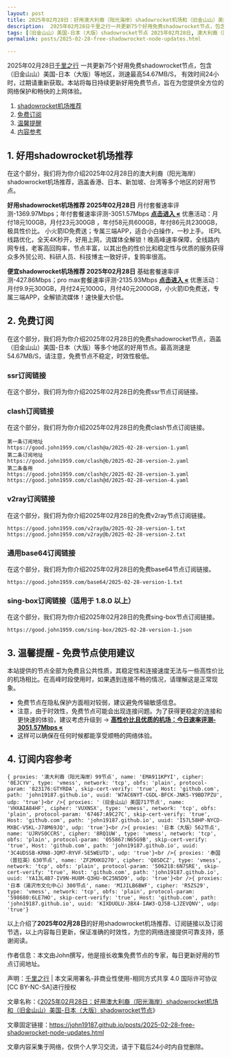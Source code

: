 ```yaml
---
layout: post
title: 2025年02月28日：好用澳大利裔（阳光海岸）shadowrocket机场和（旧金山山）美国-日本（大版）shadowrocket节点
description:  2025年02月28日千里之行一共更新75个好用免费shadowrocket节点，包含（旧金山山）美国-日本（大版）等地区，测速最高54.67MB/S， 有效时间24小时，过期请重新获取。本站将每日持续更新好用免费节点，旨在为您提供全方位的网络保护和畅快的上网体验
tags: [（旧金山山）美国-日本（大版）shadowrocket节点 2025年02月28日, 澳大利裔（阳光海岸）好用shadowrocket机场推荐 2025年02月28日]
permalink: posts/2025-02-28-free-shadowrocket-node-updates.html

---
```



2025年02月28日[千里之行](https://john19187.github.io) 一共更新75个好用免费shadowrocket节点，包含（旧金山山）美国-日本（大版）等地区，测速最高54.67MB/S， 有效时间24小时，过期请重新获取。本站将每日持续更新好用免费节点，旨在为您提供全方位的网络保护和畅快的上网体验。

1. [shadowrocket机场推荐](#1-好用shadowrocket机场推荐)
2. [免费订阅](#2-免费订阅)
3. [温馨提醒](#3-温馨提醒---免费节点使用建议)
4. [内容参考](#4-订阅内容参考)

## 1. 好用shadowrocket机场推荐

在这个部分，我们将为你介绍2025年02月28日的澳大利裔（阳光海岸）shadowrocket机场推荐，涵盖香港、日本、新加坡、台湾等多个地区的好用节点。

<div class="good cat1"><strong>好用shadowrocket机场推荐 2025年02月28日</strong> 月付套餐速率评测-1369.97Mbps；年付套餐速率评测-3051.57Mbps <strong><a href="https://good.john1959.com/lepl/2025-02-28" target="_blank">点击进入 «</a></strong> 优惠活动：月付18元100GB，月付23元300GB ，年付58元共600GB，年付86元共2300GB，极具性价比。 小火箭ID免费送；专属三端APP，适合小白操作，一秒上手。 IEPL线路优化，全天4K秒开，好用上网，流媒体全解锁！晚高峰速率保障，全线路内网专线，老客高回购率，节点丰富，以其出色的性价比和稳定性与优质的服务获得众多外贸公司、科研人员、科技博主一致好评，复购率很高。</div><div class="good cat2">

<strong>便宜shadowrocket机场推荐 2025年02月28日</strong> 基础套餐速率评测-427.86Mbps；pro max套餐速率评测-2135.93Mbps <strong><a href="https://good.john1959.com/cheap/2025-02-28" target="_blank">点击进入 «</a></strong> 优惠活动：月付9.9元300GB，月付24元1000G，月付40元2000GB，小火箭ID免费送，专属三端APP，全解锁流媒体！速快量大价低。</div>

## 2. 免费订阅

在这个部分，我们将为你介绍2025年02月28日的免费shadowrocket节点，涵盖（旧金山山）美国-日本（大版）等多个地区的好用节点。最高测速是54.67MB/S，请注意，免费节点不稳定，时效性极低。

### ssr订阅链接

在这个部分，我们将为你介绍2025年02月28日的免费ssr节点订阅链接。


### clash订阅链接

在这个部分，我们将为你介绍2025年02月28日的免费clash节点订阅链接。

```
第一条订阅地址
https://good.john1959.com/clash@a/2025-02-28-version-1.yaml
第二条订阅地址
https://good.john1959.com/clash@b/2025-02-28-version-2.yaml
第二条备用
https://good.john1959.com/clash@c/2025-02-28-version-3.yaml
https://good.john1959.com/clash@d/2025-02-28-version-4.yaml
```

### v2ray订阅链接

在这个部分，我们将为你介绍2025年02月28日的免费v2ray节点订阅链接。

```
https://good.john1959.com/v2ray@a/2025-02-28-version-1.txt
https://good.john1959.com/v2ray@b/2025-02-28-version-2.txt
```

### 通用base64订阅链接

在这个部分，我们将为你介绍2025年02月28日的免费base64节点订阅链接。

```
https://good.john1959.com/base64/2025-02-28-version-1.txt
```

### sing-box订阅链接（适用于 1.8.0 以上）

在这个部分，我们将为你介绍2025年02月28日的免费sing-box节点订阅链接。

```
https://good.john1959.com/sing-box/2025-02-28-version-1.json
```

## 3. 温馨提醒 - 免费节点使用建议

本站提供的节点全部为免费且公共性质，其稳定性和连接速度无法与一些高性价比的机场相比。在高峰时段使用时，如果遇到连接不畅的情况，请理解这是正常现象。

- 免费节点在隐私保护方面相对较弱，建议避免传输敏感信息。
- 注意，由于时效性，免费节点可能会出现连接问题。为了获得更稳定的连接和更快速的体验，建议考虑升级到 → <strong>[高性价比且优质的机场：今日速率评测- 3051.57Mbps «](https://good.john1959.com/lepl/2025-02-28)</strong>
- 这样可以确保在任何时候都能享受顺畅的网络体验。

## 4. 订阅内容参考

```
{ proxies: '澳大利裔（阳光海岸）99节点', name: 'EMA911KPYI', cipher: '0EJCYV', type: 'vmess', network: 'tcp', obfs: 'plain', protocol-param: '823176:GTYRDA', skip-cert-verify: 'true', Host: 'github.com', path: 'john19187.github.io', uuid: 'W7AC6NYT-CGDL-BFCK-JNKS-Y9BD7PZU', udp: 'true'}<br />{ proxies: '（旧金山山）美国717节点', name: 'VHXAIA84HF', cipher: 'VUXNSX', type: 'vmess', network: 'tcp', obfs: 'plain', protocol-param: '67467:A9C27C', skip-cert-verify: 'true', Host: 'github.com', path: 'john19187.github.io', uuid: 'I57L58HP-NYCD-MXBC-V5KL-J78M69JQ', udp: 'true'}<br />{ proxies: '日本（大版）562节点', name: 'UJRVS0CCRS', cipher: '8RQ1UW', type: 'vmess', network: 'tcp', obfs: 'plain', protocol-param: '055867:N65G9B', skip-cert-verify: 'true', Host: 'github.com', path: 'john19187.github.io', uuid: '3C4UDSSB-KRN8-JQM7-RYVF-5E5WEUTD', udp: 'true'}<br />{ proxies: '泰国（普拉英）630节点', name: 'ZF2MXKO270', cipher: 'Q8SDCZ', type: 'vmess', network: 'tcp', obfs: 'plain', protocol-param: '506218:6N7SRE', skip-cert-verify: 'true', Host: 'github.com', path: 'john19187.github.io', uuid: 'YA13L4B7-IV9N-HU8M-Q3HU-0C25N5D9', udp: 'true'}<br />{ proxies: '日本（湯沢市文化中心）300节点', name: 'MIJILB6BWF', cipher: 'R5ZS29', type: 'vmess', network: 'tcp', obfs: 'plain', protocol-param: '598680:6LE7HO', skip-cert-verify: 'true', Host: 'github.com', path: 'john19187.github.io', uuid: 'KIXDUOLU-JBX4-IAW3-QJ5B-LJZEVQNV', udp: 'true'}
```

以上介绍了<strong>2025年02月28日</strong>的好用shadowrocket机场推荐、订阅链接以及订阅节选，以上内容每日更新，保证准确的时效性，为您的网络连接提供可靠支持，感谢阅读。

作者信息：本文由John撰写，他是擅长收集免费节点的专家，每日更新好用的节点订阅地址。

声明：[千里之行](https://john19187.github.io) | 本文采用署名-非商业性使用-相同方式共享 4.0 国际许可协议[CC BY-NC-SA]进行授权

文章名称：《[2025年02月28日：好用澳大利裔（阳光海岸）shadowrocket机场和（旧金山山）美国-日本（大版）shadowrocket节点](https://john19187.github.io/posts/2025-02-28-free-shadowrocket-node-updates.html)》

文章固定链接：https://john19187.github.io/posts/2025-02-28-free-shadowrocket-node-updates.html



文章内容采集于网络，仅供个人学习交流，请于下载后24小时内自觉删除。
